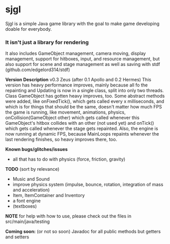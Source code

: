 # sjgl

Sjgl is a simple Java game library with the goal
to make game developing doable for everybody. 

### It isn't just a library for rendering
It also includes GameObject management, camera moving,
display management, support for hitboxes, input, and 
resource management, but also support for scene and 
stage management as well as saving with 
stdf (github.com/edgelord314/stdf)

**Version Description** v0.3 Zeus (after 0.1 Apollo and 0.2 Hermes) This version has heavy performance improves, mainly because all fo the repainting and Updating is now in a single class, split into only two threads. Class GameObject has gotten heavy improves, too. Some abstract methods were added, like onFixedTick(), which gets called every x milliseconds, and which is for things that should be the same, doesn't matter how much FPS the game is running, like movement, animations, physics, onCollision(GameObject other) which gets called whenever this GameObject's hitbox collides with an other (not used yet) and onTick() which gets called whenever the stage gets repainted.
Also, the engine is now running at dynamic FPS, because MainLoops repaints whenever the last rendering finishes, so heavy improves there, too.  

**Known bugs/glitches/issues**
- all that has to do with physics (force, friction, gravity)

**TODO** (sort by relevance)
- Music and Sound
- improve physics system (impulse, bounce, rotation, integration of mass and acceleration)
- Item, ItemContainer and Inventory
- a font engine
- (textboxes)

**NOTE** for help with how to use, please check out the files in 
src/main/java/testing

**Coming soon:** (or not so soon) Javadoc for all public methods but getters and setters
